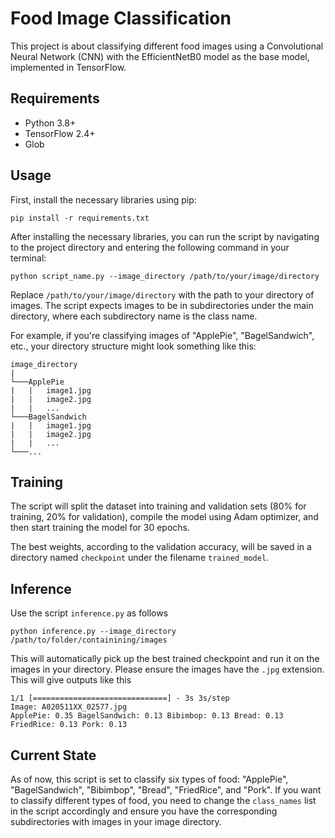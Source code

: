 # Food Image Classification

This project is about classifying different food images using a Convolutional Neural Network (CNN) with the EfficientNetB0 model as the base model, implemented in TensorFlow.

## Requirements

- Python 3.8+
- TensorFlow 2.4+
- Glob

## Usage

First, install the necessary libraries using pip:

```
pip install -r requirements.txt
```


After installing the necessary libraries, you can run the script by navigating to the project directory and entering the following command in your terminal:

```
python script_name.py --image_directory /path/to/your/image/directory
```


Replace `/path/to/your/image/directory` with the path to your directory of images. The script expects images to be in subdirectories under the main directory, where each subdirectory name is the class name.

For example, if you're classifying images of "ApplePie", "BagelSandwich", etc., your directory structure might look something like this:

```
image_directory
|
└───ApplePie
|   |   image1.jpg
|   |   image2.jpg
|   |   ...
└───BagelSandwich
|   |   image1.jpg
|   |   image2.jpg
|   |   ...
└───...
```


## Training

The script will split the dataset into training and validation sets (80% for training, 20% for validation), compile the model using Adam optimizer, and then start training the model for 30 epochs.

The best weights, according to the validation accuracy, will be saved in a directory named `checkpoint` under the filename `trained_model`.

## Inference
Use the script `inference.py` as follows
```
python inference.py --image_directory /path/to/folder/containining/images
```
This will automatically pick up the best trained checkpoint and run it on the images in your directory. Please ensure the images have the `.jpg` extension. This will give outputs like this
```
1/1 [==============================] - 3s 3s/step
Image: A020511XX_02577.jpg
ApplePie: 0.35 BagelSandwich: 0.13 Bibimbop: 0.13 Bread: 0.13 FriedRice: 0.13 Pork: 0.13
```

## Current State

As of now, this script is set to classify six types of food: "ApplePie", "BagelSandwich", "Bibimbop", "Bread", "FriedRice", and "Pork". If you want to classify different types of food, you need to change the `class_names` list in the script accordingly and ensure you have the corresponding subdirectories with images in your image directory.
